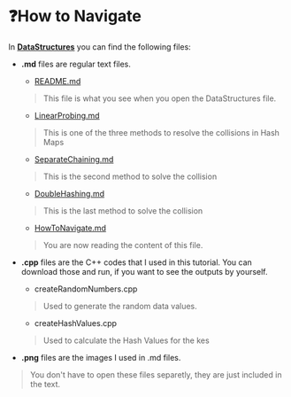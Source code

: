 # :question:How to Navigate

In __[DataStructures](https://github.com/vardtlv/Tutorials/tree/master/DataStructeres#what-is-data-structures)__ you can find the following files:
  
  * __.md__ files are regular text files.
    * [README.md](https://github.com/vardtlv/Tutorials/blob/master/DataStructeres/README.md#what-is-data-structures)
    >This file is what you see when you open the DataStructures file.
    * [LinearProbing.md](https://github.com/vardtlv/Tutorials/blob/master/DataStructeres/LinearProbing.md#arrow_right_hook-linear-probing)
    >This is one of the three methods to resolve the collisions in Hash Maps
    * [SeparateChaining.md](https://github.com/vardtlv/Tutorials/blob/master/DataStructeres/SeparateChaining.md#link-separate-chaining)
    >This is the second method to solve the collision
    * [DoubleHashing.md](https://github.com/vardtlv/Tutorials/blob/master/DataStructeres/DoubleHashing.md#fast_forward-double-hashing)
    >This is the last method to solve the collision
    * [HowToNavigate.md](https://github.com/vardtlv/Tutorials/blob/master/DataStructeres/HowTonavigate.md#questionhow-to-navigate)
    >You are now reading the content of this file.
    
  * __.cpp__ files are the C++ codes that I used in this tutorial. You can download those and run, if you want to see the outputs by yourself.
    * createRandomNumbers.cpp
    > Used to generate the random data values.
    * createHashValues.cpp
    > Used to calculate the Hash Values for the kes
  * __.png__ files are the images I used in .md files. 
  > You don't have to open these files separetly, they are just included in the text.
